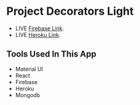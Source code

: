 # Project Decorators Light

* LIVE [Firebase Link](https://project-decoration-node-react.web.app/).
* LIVE [Heroku Link]( https://lit-plains-82210.herokuapp.com/products).

## Tools Used In This App

* Material UI
* React
* Firebase
* Heroku 
* Mongodb
